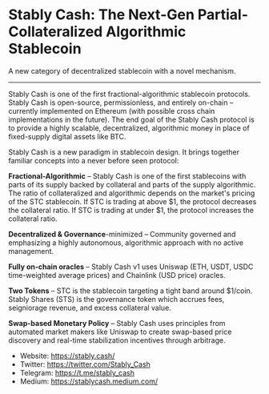 # Stably Cash: The Next-Gen Partial-Collateralized Algorithmic Stablecoin

A new category of decentralized stablecoin with a novel mechanism.

------

Stably Cash is one of the first fractional-algorithmic stablecoin protocols. Stably Cash is open-source, permissionless, and entirely on-chain – currently implemented on Ethereum (with possible cross chain implementations in the future). The end goal of the Stably Cash protocol is to provide a highly scalable, decentralized, algorithmic money in place of fixed-supply digital assets like BTC. 

Stably Cash is a new paradigm in stablecoin design. It brings together familiar concepts into a never before seen protocol:

**Fractional-Algorithmic** – Stably Cash is one of the first stablecoins with parts of its supply backed by collateral and parts of the supply algorithmic. The ratio of collateralized and algorithmic depends on the market's pricing of the STC stablecoin. If STC is trading at above $1, the protocol decreases the collateral ratio. If STC is trading at under $1, the protocol increases the collateral ratio. 

**Decentralized & Governance**-minimized – Community governed and emphasizing a highly autonomous, algorithmic approach with no active management. 

**Fully on-chain oracles** – Stably Cash v1 uses Uniswap (ETH, USDT, USDC time-weighted average prices) and Chainlink (USD price) oracles. 

**Two Tokens** – STC is the stablecoin targeting a tight band around $1/coin. Stably Shares (STS) is the governance token which accrues fees, seigniorage revenue, and excess collateral value.

**Swap-based Monetary Policy** – Stably Cash uses principles from automated market makers like Uniswap to create swap-based price discovery and real-time stabilization incentives through arbitrage.


- Website: https://stably.cash/
- Twitter: https://twitter.com/Stably_Cash
- Telegram: https://t.me/stably_cash
- Medium: https://stablycash.medium.com/

